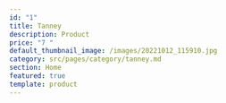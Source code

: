 ```yaml
---
id: "1"
title: Tanney
description: Product
price: "7 "
default_thumbnail_image: /images/20221012_115910.jpg
category: src/pages/category/tanney.md
section: Home
featured: true
template: product
---
```

